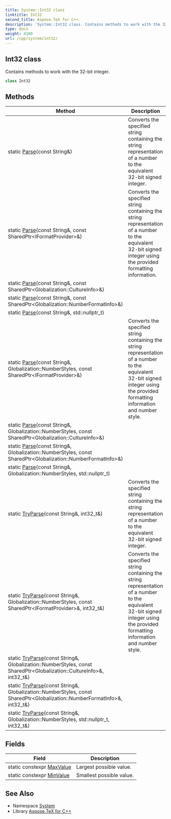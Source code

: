 ```yaml
---
title: System::Int32 class
linktitle: Int32
second_title: Aspose.TeX for C++
description: 'System::Int32 class. Contains methods to work with the 32-bit integer in C++.'
type: docs
weight: 4100
url: /cpp/system/int32/
---
```

## Int32 class


Contains methods to work with the 32-bit integer.

```cpp
class Int32
```

## Methods

| Method | Description |
| --- | --- |
| static [Parse](./parse/)(const String\&) | Converts the specified string containing the string representation of a number to the equivalent 32-bit signed integer. |
| static [Parse](./parse/)(const String\&, const SharedPtr\<IFormatProvider\>\&) | Converts the specified string containing the string representation of a number to the equivalent 32-bit signed integer using the provided formatting information. |
| static [Parse](./parse/)(const String\&, const SharedPtr\<Globalization::CultureInfo\>\&) |  |
| static [Parse](./parse/)(const String\&, const SharedPtr\<Globalization::NumberFormatInfo\>\&) |  |
| static [Parse](./parse/)(const String\&, std::nullptr_t) |  |
| static [Parse](./parse/)(const String\&, Globalization::NumberStyles, const SharedPtr\<IFormatProvider\>\&) | Converts the specified string containing the string representation of a number to the equivalent 32-bit signed integer using the provided formatting information and number style. |
| static [Parse](./parse/)(const String\&, Globalization::NumberStyles, const SharedPtr\<Globalization::CultureInfo\>\&) |  |
| static [Parse](./parse/)(const String\&, Globalization::NumberStyles, const SharedPtr\<Globalization::NumberFormatInfo\>\&) |  |
| static [Parse](./parse/)(const String\&, Globalization::NumberStyles, std::nullptr_t) |  |
| static [TryParse](./tryparse/)(const String\&, int32_t\&) | Converts the specified string containing the string representation of a number to the equivalent 32-bit signed integer. |
| static [TryParse](./tryparse/)(const String\&, Globalization::NumberStyles, const SharedPtr\<IFormatProvider\>\&, int32_t\&) | Converts the specified string containing the string representation of a number to the equivalent 32-bit signed integer using the provided formatting information and number style. |
| static [TryParse](./tryparse/)(const String\&, Globalization::NumberStyles, const SharedPtr\<Globalization::CultureInfo\>\&, int32_t\&) |  |
| static [TryParse](./tryparse/)(const String\&, Globalization::NumberStyles, const SharedPtr\<Globalization::NumberFormatInfo\>\&, int32_t\&) |  |
| static [TryParse](./tryparse/)(const String\&, Globalization::NumberStyles, std::nullptr_t, int32_t\&) |  |
## Fields

| Field | Description |
| --- | --- |
| static constexpr [MaxValue](./maxvalue/) | Largest possible value. |
| static constexpr [MinValue](./minvalue/) | Smallest possible value. |
## See Also

* Namespace [System](../)
* Library [Aspose.TeX for C++](../../)
